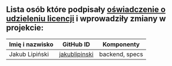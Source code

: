 ## Lista osób które podpisały [oświadczenie o udzieleniu licencji](CONTRIBUTING.md#Oświadczenie-o-udzieleniu-licencji) i wprowadziły zmiany w projekcie:

Imię i nazwisko        | GitHub ID                                           | Komponenty
---------------------- | --------------------------------------------------- | -----------------------------
Jakub Lipiński         | [jakublipinski](https://github.com/jakublipinski)   | backend, specs
